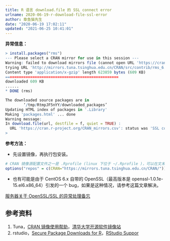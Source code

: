 ```yaml
---
title: R 语言 download.file 的 SSL connect error
urlname: 2020-06-19-r-download-file-ssl-error
author: 章鱼猫先生
date: "2020-06-19 17:02:11"
updated: "2021-06-25 10:41:01"
---
```


**异常信息：**

```r
> install.packages("rms")
--- Please select a CRAN mirror for use in this session ---
Warning: failed to download mirrors file (cannot open URL 'https://cran.r-project.org/CRAN_mirrors.csv'); using local file '/Bioinfo/Pipeline/SoftWare/R/R-3.6.1/lib64/R/doc/CRAN_mirrors.csv'
trying URL 'http://mirrors.tuna.tsinghua.edu.cn/CRAN/src/contrib/rms_6.0-0.tar.gz'
Content type 'application/x-gzip' length 623859 bytes (609 KB)
==================================================
downloaded 609 KB
......
* DONE (rms)

The downloaded source packages are in
        ‘/tmp/RtmpJF5nYY/downloaded_packages’
Updating HTML index of packages in '.Library'
Making 'packages.html' ... done
Warning message:
In download.file(url, destfile = f, quiet = TRUE) :
  URL 'https://cran.r-project.org/CRAN_mirrors.csv': status was 'SSL connect error'
>
```

**参考方法：**

- 先设置镜像，再执行包安装。

```r
# CRAN 镜像源配置文件之一是 .Rprofile (linux 下位于 ~/.Rprofile )，可以在文末添加如下语句:
options("repos" = c(CRAN="https://mirrors.tuna.tsinghua.edu.cn/CRAN/"))
```

- 也有可能是由于 CentOS 6.x 自带的 OpenSSL（最高版本是 openssl-1.0.1e-15.el6.x86_64）引发的一个 bug，如果是这种情况，请参考这篇文章解决。

[服务器关于 OpenSSL/SSL 的异常处理备忘](https://www.yuque.com/shenweiyan/cookbook/ssl-issues?view=doc_embed)

## 参考资料

1.  Tuna，[CRAN 镜像使用帮助](https://mirrors.tuna.tsinghua.edu.cn/help/CRAN/)，[清华大学开源软件镜像站](https://mirrors.tuna.tsinghua.edu.cn/)
2.  rstudio，[Secure Package Downloads for R](https://support.rstudio.com/hc/en-us/articles/206827897-Secure-Package-Downloads-for-R)，[RStudio Suppor](https://support.rstudio.com/hc/en-us)
